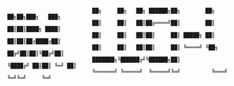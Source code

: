 
                               ██╗     ██╗   ██╗ ██████╗██╗        ██╗   ██╗██╗███╗   ███╗
                               ██║     ██║   ██║██╔════╝██║        ██║   ██║██║████╗ ████║
                               ██║     ██║   ██║██║     ██║ █████╗ ██║   ██║██║██╔████╔██║
                               ██║     ██║   ██║██║     ██║ ╚════╝ ╚██╗ ██╔╝██║██║╚██╔╝██║
                               ███████╗╚██████╔╝╚██████╗██║         ╚████╔╝ ██║██║ ╚═╝ ██║
                               ╚══════╝ ╚═════╝  ╚═════╝╚═╝          ╚═══╝  ╚═╝╚═╝     ╚═╝
